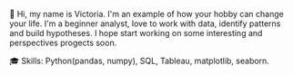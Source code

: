 🙋 Hi, my name is Victoria. I'm an example of how your hobby can change your life.
I'm a beginner analyst, love to work with data, identify patterns and build hypotheses.
I hope start working on some interesting and perspectives progects soon.

🎓 Skills: Python(pandas, numpy), SQL, Tableau, matplotlib, seaborn.
